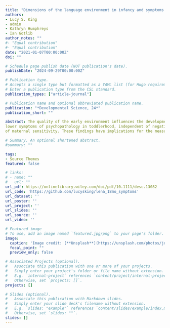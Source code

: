 ```yaml
---
title: "Dimensions of the language environment in infancy and symptoms of psychopathology in toddlerhood"
authors:
- Lucy S. King
- admin
- Kathryn Humphreys
- Ian Gotlib
author_notes: ""
#- "Equal contribution"
#- "Equal contribution"
date: "2021-01-07T00:00:00Z"
doi: ""

# Schedule page publish date (NOT publication's date).
publishDate: "2024-09-29T00:00:00Z"

# Publication type.
# Accepts a single type but formatted as a YAML list (for Hugo requirements).
# Enter a publication type from the CSL standard.
publication_types: ["article-journal"]

# Publication name and optional abbreviated publication name.
publication: "*Developmental Science, 24*"
publication_short: ""

abstract: The quality of the early environment influences the development of psychopathology. Children who are deprived of sufficient environmental enrichment in infancy may be at higher risk for developing symptoms of psychopathology in toddlerhood. In this study, we investigated the prospective association between naturalistic measures of adult language input obtained through passive monitoring of infants’ daily environments and emerging psychopathology in toddlerhood. In a sample of 100 mothers and their infants recruited from the community (mean age [range] = 6.73 [5–9] months), we used the Language ENvironment Analysis (LENA) system to measure multiple dimensions of infants’ language environments, including both the quantity and consistency of adult speech and conversational turns in infants’ daily lives as well as the quantity of infant vocalizations. Subsequently, during toddlerhood (mean age [range] = 18.29 [17–21] months), mothers reported on their children's symptoms of psychopathology. Infants who experienced more consistent adult speech and conversational turns had
lower symptoms of psychopathology in toddlerhood, independent of negative emotionality in infancy, maternal depressive symptoms, and laboratory-based measures
of maternal sensitivity. These findings have implications for the measurement of environmental factors that may confer risk and resilience to emerging psychopathology.

# Summary. An optional shortened abstract.
#summary: ""

tags:
- Source Themes
featured: false

# links:
# - name: ""
#   url: ""
url_pdf: https://onlinelibrary.wiley.com/doi/pdf/10.1111/desc.13082 
url_code: 'https://github.com/lucysking/lena_18mo_symptoms'
url_dataset: ''
url_poster: ''
url_project: ''
url_slides: ''
url_source: ''
url_video: ''

# Featured image
# To use, add an image named `featured.jpg/png` to your page's folder. 
image:
  caption: 'Image credit: [**Unsplash**](https://unsplash.com/photos/jdD8gXaTZsc)'
  focal_point: ""
  preview_only: false

# Associated Projects (optional).
#   Associate this publication with one or more of your projects.
#   Simply enter your project's folder or file name without extension.
#   E.g. `internal-project` references `content/project/internal-project/index.md`.
#   Otherwise, set `projects: []`.
projects: []

# Slides (optional).
#   Associate this publication with Markdown slides.
#   Simply enter your slide deck's filename without extension.
#   E.g. `slides: "example"` references `content/slides/example/index.md`.
#   Otherwise, set `slides: ""`.
slides: []
---
```


<!-- {{% callout note %}}
Click the *Cite* button above to demo the feature to enable visitors to import publication metadata into their reference management software.
{{% /callout %}}

{{% callout note %}}
Create your slides in Markdown - click the *Slides* button to check out the example.
{{% /callout %}} -->
